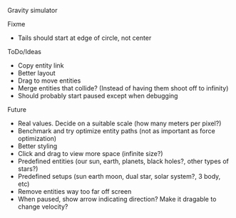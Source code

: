Gravity simulator

Fixme
* Tails should start at edge of circle, not center

ToDo/Ideas
* Copy entity link
* Better layout
* Drag to move entities
* Merge entities that collide? (Instead of having them shoot off to infinity)
* Should probably start paused except when debugging

Future
* Real values. Decide on a suitable scale (how many meters per pixel?)
* Benchmark and try optimize entity paths (not as important as force optimization)
* Better styling
* Click and drag to view more space (infinite size?)
* Predefined entities (our sun, earth, planets, black holes?, other types of stars?)
* Predefined setups (sun earth moon, dual star, solar system?, 3 body, etc)
* Remove entities way too far off screen
* When paused, show arrow indicating direction? Make it dragable to change velocity?
